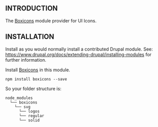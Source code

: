 ## INTRODUCTION

The [Boxicons](https://github.com/atisawd/boxicons) module provider for UI Icons.

## INSTALLATION

Install as you would normally install a contributed Drupal module.
See: https://www.drupal.org/docs/extending-drupal/installing-modules for further
information.

Install [Boxicons](https://www.npmjs.com/package/boxicons) in this module.

```shell
npm install boxicons --save
```

So your folder structure is:

```
node_modules
  └── boxicons
    └── svg
      └── logos
      └── regular
      └── solid
```
